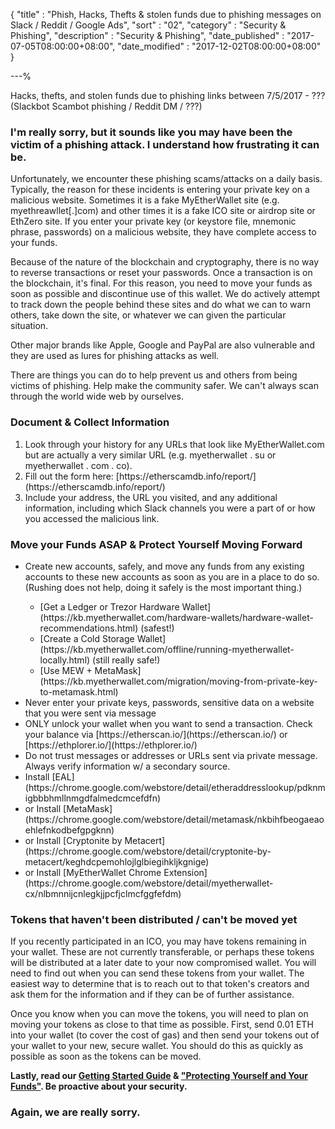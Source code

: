 {
"title"       : "Phish, Hacks, Thefts & stolen funds due to phishing messages on Slack / Reddit / Google Ads",
"sort"        : "02",
"category"    : "Security & Phishing",
"description" : "Security & Phishing",
"date_published" : "2017-07-05T08:00:00+08:00",
"date_modified"  : "2017-12-02T08:00:00+08:00"
}

---%

<p id="articleTitlePhishHacksTheftsstolenfundsduetophishingmessagesonSlackRedditGoogleAdsSubhead">
  Hacks, thefts, and stolen funds due to phishing links between 7/5/2017 - ??? (Slackbot Scambot phishing / Reddit DM / ???)
</p>

### I'm really sorry, but it sounds like you may have been the victim of a phishing attack. I understand how frustrating it can be.

<p id="i-m-really-sorry-but-it-sounds-like-you-may-have-been-the-victim-of-a-phishing-attack-i-understand-how-frustrating-it-can-be-p1">
  Unfortunately, we encounter these phishing scams/attacks on a daily basis. Typically, the reason for these incidents is entering your private key on a malicious website. Sometimes it is a fake MyEtherWallet site (e.g. myethreawllet[.]com) and other times it is a fake ICO site or airdrop site or EthZero site. If you enter your private key (or keystore file, mnemonic phrase, passwords) on a malicious website, they have complete access to your funds.
</p>

<p id="i-m-really-sorry-but-it-sounds-like-you-may-have-been-the-victim-of-a-phishing-attack-i-understand-how-frustrating-it-can-be-p2">
  Because of the nature of the blockchain and cryptography, there is no way to reverse transactions or reset your passwords. Once a transaction is on the blockchain, it's final. For this reason, you need to move your funds as soon as possible and discontinue use of this wallet. We do actively attempt to track down the people behind these sites and do what we can to warn others, take down the site, or whatever we can given the particular situation.
</p>

<p id="i-m-really-sorry-but-it-sounds-like-you-may-have-been-the-victim-of-a-phishing-attack-i-understand-how-frustrating-it-can-be-p3">
  Other major brands like Apple, Google and PayPal are also vulnerable and they are used as lures for phishing attacks as well.
</p>

<p id="i-m-really-sorry-but-it-sounds-like-you-may-have-been-the-victim-of-a-phishing-attack-i-understand-how-frustrating-it-can-be-p4">
  There are things you can do to help prevent us and others from being victims of phishing. Help make the community safer. We can't always scan through the world wide web by ourselves.
</p>

### Document & Collect Information
<ol>
  <li id="document-collect-information-l1"> Look through your history for any URLs that look like MyEtherWallet.com but are actually a very similar URL (e.g. myetherwallet . su or myetherwallet . com . co). </li>
  <li id="document-collect-information-l2"> Fill out the form here: [https://etherscamdb.info/report/](https://etherscamdb.info/report/) </li>
  <li id="document-collect-information-l3"> Include your address, the URL you visited, and any additional information, including which Slack channels you were a part of or how you accessed the malicious link. </li>
</ol>

### Move your Funds ASAP & Protect Yourself Moving Forward
<ul>
  <li>
    <p id="move-your-funds-asap-protect-yourself-moving-forward-l1">
      Create new accounts, safely, and move any funds from any existing accounts to these new accounts as soon as you are in a place to do so. (Rushing does not help, doing it safely is the most important thing.)
    </p>
    <ul>
      <li id="move-your-funds-asap-protect-yourself-moving-forward-l1-p1">[Get a Ledger or Trezor Hardware Wallet](https://kb.myetherwallet.com/hardware-wallets/hardware-wallet-recommendations.html) (safest!)</li>
      <li id="move-your-funds-asap-protect-yourself-moving-forward-l1-p2">[Create a Cold Storage Wallet](https://kb.myetherwallet.com/offline/running-myetherwallet-locally.html) (still really safe!)</li>
      <li id="move-your-funds-asap-protect-yourself-moving-forward-l1-p3">[Use MEW + MetaMask](https://kb.myetherwallet.com/migration/moving-from-private-key-to-metamask.html)</li>
    </ul>
  </li>
  <li id="move-your-funds-asap-protect-yourself-moving-forward-l2">Never enter your private keys, passwords, sensitive data on a website that you were sent via message</li>
  <li id="move-your-funds-asap-protect-yourself-moving-forward-l3">ONLY unlock your wallet when you want to send a transaction. Check your balance via [https://etherscan.io/](https://etherscan.io/) or [https://ethplorer.io/](https://ethplorer.io/)</li>
  <li id="move-your-funds-asap-protect-yourself-moving-forward-l4">Do not trust messages or addresses or URLs sent via private message. Always verify information w/ a secondary source.</li>
  <li id="move-your-funds-asap-protect-yourself-moving-forward-l5">Install [EAL](https://chrome.google.com/webstore/detail/etheraddresslookup/pdknmigbbbhmllnmgdfalmedcmcefdfn)</li>
  <li id="move-your-funds-asap-protect-yourself-moving-forward-l6">or Install [MetaMask](https://chrome.google.com/webstore/detail/metamask/nkbihfbeogaeaoehlefnkodbefgpgknn)</li>
  <li id="move-your-funds-asap-protect-yourself-moving-forward-l7">or Install [Cryptonite by Metacert](https://chrome.google.com/webstore/detail/cryptonite-by-metacert/keghdcpemohlojlglbiegihkljkgnige)</li>
  <li id="move-your-funds-asap-protect-yourself-moving-forward-l8">or Install [MyEtherWallet Chrome Extension](https://chrome.google.com/webstore/detail/myetherwallet-cx/nlbmnnijcnlegkjjpcfjclmcfggfefdm)</li>
</ul>

### Tokens that haven't been distributed / can't be moved yet

<p id="tokens-that-haven-t-been-distributed-can-t-be-moved-yet-p1">
  If you recently participated in an ICO, you may have tokens remaining in your wallet. These are not currently transferable, or perhaps these tokens will be distributed at a later date to your now compromised wallet. You will need to find out when you can send these tokens from your wallet. The easiest way to determine that is to reach out to that token's creators and ask them for the information and if they can be of further assistance.
</p>

<p id="tokens-that-haven-t-been-distributed-can-t-be-moved-yet-p2">
  Once you know when you can move the tokens, you will need to plan on moving your tokens as close to that time as possible. First, send 0.01 ETH into your wallet (to cover the cost of gas) and then send your tokens out of your wallet to your new, secure wallet. You should do this as quickly as possible as soon as the tokens can be moved.
</p>

<b id="tokens-that-haven-t-been-distributed-can-t-be-moved-yet-b1">Lastly, read our [Getting Started Guide](https://kb.myetherwallet.com/getting-started/getting-started-new.html) & ["Protecting Yourself and Your Funds"](https://kb.myetherwallet.com/getting-started/protecting-yourself-and-your-funds.html). Be proactive about your security.</b>

### Again, we are really sorry.
